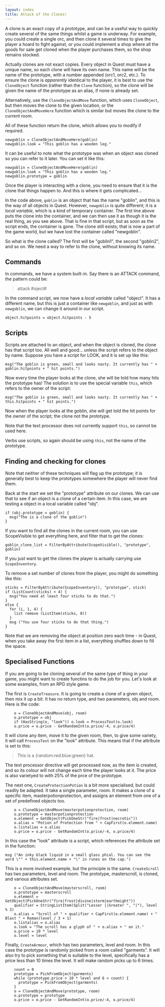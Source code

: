 ```yaml
---
layout: index
title: Attack of the Clones!
---
```



A clone is an exact copy of a prototype, and can be a useful way to quickly create several of the same things whilst a game is underway. For example, you could create a single orc, and then clone it several times to give the player a hoard to fight against, or you could implement a shop where all the goods for sale get cloned when the player purchases them, so the shop remains stocked.

Actually clones are not exact copies. Every object in Quest must have a unique name, so each clone will have its own name. This name will be the name of the prototype, with a number appended (orc1, orc2, etc.). To ensure the clone is _apparently_ identical to the player, it is best to use the `CloneObject` function (rather than the `Clone` function), so the clone will be given the name of the prototype as an alias, if none is already set.

Alternatively, use the `CloneObjectAndMove` function, which uses `CloneObject`, but then moves the clone to the given location, or the `CloneObjectAndMoveHere` function which is similar but moves the clone to the current room.

All of these function return the clone, which allows you to modify if required.

```
newgoblin = CloneObjectAndMoveHere(goblin)
newgoblin.look = "This goblin has a wooden leg."
```


It can be useful to note what the prototype was when an object was cloned so you can refer to it later. You can set it like this:


```
newgoblin = CloneObjectAndMoveHere(goblin)
newgoblin.look = "This goblin has a wooden leg."
newgoblin.prototype = goblin
```


Once the player is interacting with a clone, you need to ensure that it is the clone that things happen to. And this is where it gets complicated...

In the code above, `goblin` is an object that has the name "goblin", and this is the way of all objects in Quest. However, `newgoblin` is quite different; it is a _local variable_, which is a kind of temporary container. The first line above puts the clone into the container, and we can then use it as though it is the real thing, as you see above. That is fine in that script, but as soon as the script ends, the container is gone. The clone still exists; that is now a part of the game world, but we have lost the container called "newgoblin".

So what is the clone called? The first will be "goblin1", the second "goblin2", and so on. We need a way to refer to the clone, without knowing its name.


Commands
--------

In commands, we have a system built-in. Say there is an ATTACK command, the pattern could be:

> attack #oject#

In the command script, we now have a _local variable_ called "object". It has a different name, but this is just a container like `newgoblin`, and just as with `newgoblin`, we can change it around in our script.

```
object.hitpoints = object.hitpoints - 5
```



Scripts
-------

Scripts are attached to an object, and when the object is cloned, the clone has that script too. All well and good... unless the script refers to the object by name. Suppose you have a script for LOOK, and it is set up like this:

```
msg("The goblin is green, small and looks nasty. It currently has " + goblin.hitpoints + " hit points.")
```

Now every time the player looks at the clone, she will be told how many hits the prototype has! The solution is to use the special variable `this`, which refers to the owner of the script:

```
msg("The goblin is green, small and looks nasty. It currently has " + this.hitpoints + " hit points.")
```

Now when the player looks at the goblin, she will get told the hit points for the owner of the script; the clone not the prototype.

Note that the text processor does not currently support `this`, so cannot be used here.

Verbs use scripts, so again should be using `this`, not the name of the prototype.



Finding and checking for clones
-------------------------------

Note that neither of these techniques will flag up the prototype; it is generally best to keep the prototypes somewhere the player will never find them.

Back at the start we set the "prototype" attribute on our clones. We can use that to see if an object is a clone of a certain item. In this case, we are testing a object in a local variable called "obj".


```
if (obj.prototype = goblin) {
  msg("The is a clone of the goblin")
}
```

If you want to find all the clones in the current room, you can use ScopeVisible to get everything here, and filter that to get the clones:


```
goblin_clone_list = FilterByAttribute(ScopeVisible(), "prototype", goblin)
```

If you just want to get the clones the player is actually carrying use `ScopeInventory`.

To remove a set number of clones from the player, you might do something like this:


```
sticks = FilterByAttribute(ScopeInventory(), "prototype", stick)
if (ListCount(sticks) < 4) {
  msg("You need at least four sticks to do that.")
}
else {
  for (i, 1, 4) {
    list remove (ListItem(sticks, 0))
  }
  msg ("You use four sticks to do that thing.")
}
```

Note that we are removing the object at position zero each time - in Quest, when you take away the first item in a list, everything shuffles down to fill the space.



Specialised Functions
---------------------

If you are going to be cloning several of the same type of thing in your game, you might want to create functins to do the job for you. Let's look at some examples, from an RPG style game.

The first is `CreateTreasure`. It is going to create a clone of a given object, then mix it up a bit. It has no return type, and two parameters, obj and room. Here is the code:

```
    o = CloneObjectAndMove(obj, room)
    o.prototype = obj
    if (HasString(o, "look")) o.look = ProcessText(o.look)
    o.price = o.price - GetRandomInt(o.price/-4, o.price/4)
```

It will clone any item, move it to the given room, then, to give some variety, it will call `ProcessText` on the "look" attribute. This means that if the attribute is set to this:

> This is a {random:red:blue:green} hat.

The text processor directive will get processed now, as the item is created, and so its colour will not change each time the player looks at it. The price is also varietyed to with 25% of the prce of the prototype.

The next one, `CreateProtectionPotion` is a bit more specialised, but could readily be adapted. It take a single parameter, room. It makes a clone of a specific item, masterpotionprotection, and assigns an element from one of a set of predefined objects too.

```
    o = CloneObjectAndMove(masterpotionprotection, room)
    o.prototype = masterpotionprotection
    o.element = GetObject(PickOneStr("fire|frost|necrotic"))
    o.alias = "Potion of Protection from " + CapFirst(o.element.name)
    o.listalias = o.alias
    o.price = o.price - GetRandomInt(o.price/-4, o.price/4)
```

In this case the "look" attribute is a script, which references the attribute set in the function:

```
msg ("An inky black liquid in a small glass phial. You can see the word \"" + this.element.name + "\" in runes on the cap.")
```
    
This is a more involved example, but the principle is the same. `CreateScroll` has two parameters, level and room. The prototype, masterscroll, is cloned, and various attributes set.

```
    o = CloneObjectAndMove(masterscroll, room)
    o.prototype = masterscroll
    o.element = GetObject(PickOneStr("fire|frost|divine|storm|earthmight"))
    qualifier = StringListItem(Split("Lesser ||Greater ", "|"), level % 3)
    o.alias = "Scroll of " + qualifier + CapFirst(o.element.name) + " Blast " + Roman(level / 3 + 1)
    o.listalias = o.alias
    o.look = "The scroll has a glyph of " + o.alias + " on it."
    o.price = 10 * level
    o.level = level
```    
    
    
Finally, `CreateArmour`, which has two parameters, level and room. In this case the prototype is randomly picked from a room called "garments". It will also try to pick something that is suitable to the level, specifically has a price less than 10 times the level. It will make random picks up to 6 times.

```
    count = 0
    prototype = PickFromObject(garments)
    while (prototype.price > 10 * level and 6 > count) {
      prototype = PickFromObject(garments)
    }
    o = CloneObjectAndMove(prototype, room)
    o.prototype = prototype
    o.price = o.price - GetRandomInt(o.price/-4, o.price/4)
```  

